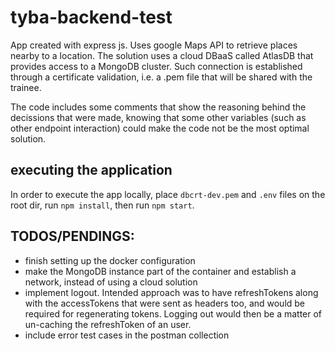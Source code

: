 # tyba-backend-test

App created with express js. Uses google Maps API to retrieve places nearby to a location.
The solution uses a cloud DBaaS called AtlasDB that provides access to a MongoDB cluster. Such connection is established through a certificate validation, i.e. a .pem file that will be shared with the trainee.

The code includes some comments that show the reasoning behind the decissions that were made, knowing that some other variables (such as other endpoint interaction) could make the code not be the most optimal solution.

## executing the application
In order to execute the app locally, place `dbcrt-dev.pem` and `.env` files on the root dir, run `npm install`, then run `npm start`.

## TODOS/PENDINGS:
- finish setting up the docker configuration
- make the MongoDB instance part of the container and establish a network, instead of using a cloud solution
- implement logout. Intended approach was to have refreshTokens along with the accessTokens that were sent as headers too, and would be required for regenerating tokens. Logging out would then be a matter of un-caching the refreshToken of an user.
- include error test cases in the postman collection
